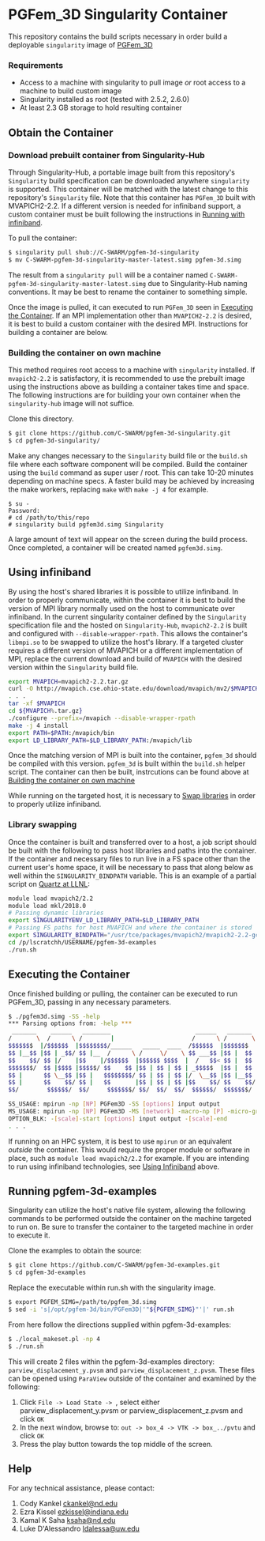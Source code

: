 
# PGFem_3D Singularity Container

This repository contains the build scripts necessary in order build a deployable `singularity` image of [PGFem_3D](https://github.com/C-SWARM/pgfem-3d)

### Requirements
  - Access to a machine with singularity to pull image _or_ root access to a machine to build custom image
  - Singularity installed as root (tested with 2.5.2, 2.6.0)
  - At least 2.3 GB storage to hold resulting container

## Obtain the Container

### Download prebuilt container from Singularity-Hub
Through Singularity-Hub, a portable image built from this repository's `Singularity` build specification can be downloaded
anywhere `singularity` is supported. This container will be matched with the latest change to this repository's
`Singularity` file. Note that this container has `PGFem_3D` built with MVAPICH2-2.2. If a different version is needed 
for infiniband support, a custom container must be built following the instructions in [Running with infiniband](#running-with-infiniband).

To pull the container:
```bash
$ singularity pull shub://C-SWARM/pgfem-3d-singularity
$ mv C-SWARM-pgfem-3d-singularity-master-latest.simg pgfem-3d.simg
```
The result from a `singularity pull` will be a container named `C-SWARM-pgfem-3d-singularity-master-latest.simg` due to
Singularity-Hub naming conventions. It may be best to rename the container to something simple. 

Once the image is pulled, it can executed to run `PGFem_3D` seen in [Executing the Container](#executing-the-container). If an MPI implementation other than `MVAPICH2-2.2` is desired, it is best to build a custom container with the desired MPI. Instructions for building a container are below.


### Building the container on own machine
This method requires root access to a machine with `singularity` installed. If `mvapich2-2.2` is satisfactory, it is recommended to use the prebuilt image using the instructions above as building a container takes time and space. The following instructions are for building your own container when the `singularity-hub` image will not suffice.

Clone this directory.
```bash 
$ git clone https://github.com/C-SWARM/pgfem-3d-singularity.git
$ cd pgfem-3d-singularity/
```
Make any changes necessary to the `Singularity` build file or the `build.sh` file where each software component will be compiled. Build the container using the `build` command as super user / root. This can take 10-20 minutes depending on machine specs.
A faster build may be achieved by increasing the make workers, replacing `make` with `make -j 4` for example.
```console
$ su -
Password:
# cd /path/to/this/repo
# singularity build pgfem3d.simg Singularity
```

A large amount of text will appear on the screen during the build process. Once completed, a container will be created
named `pgfem3d.simg`.

## Using infiniband

By using the host's shared libraries it is possible to utilize infiniband. In order to properly communicate, within
the container it is best to build the version of MPI library normally used on the host to communicate over infiniband.
In the current singularity container defined by the `Singularity` specification file and the hosted on
`Singularity-Hub`, `mvapich2-2.2` is built and configured with `--disable-wrapper-rpath`. This allows the container's
`libmpi.so` to be swapped to utilize the host's library. If a targeted cluster requires a different version of MVAPICH or a different implementation of MPI, replace the current download and build of `MVAPICH` 
with the desired version within the `Singularity` build file. 
```bash
export MVAPICH=mvapich2-2.2.tar.gz
curl -O http://mvapich.cse.ohio-state.edu/download/mvapich/mv2/$MVAPICH
. . .
tar -xf $MVAPICH
cd ${MVAPICH%.tar.gz}
./configure --prefix=/mvapich --disable-wrapper-rpath
make -j 4 install
export PATH=$PATH:/mvapich/bin
export LD_LIBRARY_PATH=$LD_LIBRARY_PATH:/mvapich/lib
```
Once the matching version of MPI is built into the container, `pgfem_3d` should be compiled with this version. `pgfem_3d` is built within the `build.sh` helper script. The container can then be built, instrcutions can be found above at [Building the container on own machine](#building-the-container-on-own-machine) 

While running on the targeted host, it is necessary to [Swap libraries](#library-swapping) in order to properly utilize infiniband.

### Library swapping

Once the container is built and transferred over to a host, a job script should be built with the following to pass host
libraries and paths into the container. If the container and necessary files to run live in a FS space other than the
current user's home space, it will be necessary to pass that along below as well within the `SINGULARITY_BINDPATH` variable.
This is an example of a partial script on [Quartz at LLNL](https://hpc.llnl.gov/hardware/platforms/Quartz):
```bash
module load mvapich2/2.2
module load mkl/2018.0
# Passing dynamic libraries
export SINGULARITYENV_LD_LIBRARY_PATH=$LD_LIBRARY_PATH
# Passing FS paths for host MVAPICH and where the container is stored
export SINGULARITY_BINDPATH="/usr/tce/packages/mvapich2/mvapich2-2.2-gcc-7.1.0/lib,/p/lscratchh/USERNAME"
cd /p/lscratchh/USERNAME/pgfem-3d-examples
./run.sh
```

## Executing the Container
Once finished building or pulling, the container can be executed to run PGFem_3D, passing in any necessary parameters.
```bash
$ ./pgfem3d.simg -SS -help
*** Parsing options from: -help ***
 _______    ______   ________                        ______   _______  
/       \  /      \ /        |                      /      \ /       \ 
$$$$$$$  |/$$$$$$  |$$$$$$$$/______   _____  ____  /$$$$$$  |$$$$$$$  |
$$ |__$$ |$$ | _$$/ $$ |__  /      \ /     \/    \ $$ ___$$ |$$ |  $$ |
$$    $$/ $$ |/    |$$    |/$$$$$$  |$$$$$$ $$$$  |  /   $$< $$ |  $$ |
$$$$$$$/  $$ |$$$$ |$$$$$/ $$    $$ |$$ | $$ | $$ | _$$$$$  |$$ |  $$ |
$$ |      $$ \__$$ |$$ |   $$$$$$$$/ $$ | $$ | $$ |/  \__$$ |$$ |__$$ |
$$ |      $$    $$/ $$ |   $$       |$$ | $$ | $$ |$$    $$/ $$    $$/ 
$$/        $$$$$$/  $$/     $$$$$$$/ $$/  $$/  $$/  $$$$$$/  $$$$$$$/  

SS_USAGE: mpirun -np [NP] PGFem3D -SS [options] input output
MS_USAGE: mpirun -np [NP] PGFem3D -MS [network] -macro-np [P] -micro-group-size [S] [macro OPTION_BLK] [micro OPTION_BLK]
OPTION_BLK: -[scale]-start [options] input output -[scale]-end
. . .
```

If running on an HPC system, it is best to use `mpirun` or an equivalent _outside_ the container. This would require the proper module or software in place, such as `module load mvapich2/2.2` for example. If you are intending to run using infiniband technologies, see [Using Infiniband](#using-infiniband) above.


## Running pgfem-3d-examples

Singularity can utilize the host's native file system, allowing the following commands to be performed outside
the container on the machine targeted to run on. Be sure to transfer the container to the targeted machine in order 
to execute it.

Clone the examples to obtain the source:
```bash
$ git clone https://github.com/C-SWARM/pgfem-3d-examples.git
$ cd pgfem-3d-examples
```
Replace the executable within run.sh with the singularity image.
```bash
$ export PGFEM_SIMG=/path/to/pgfem_3d.simg
$ sed -i 's|/opt/pgfem-3d/bin/PGFem3D|'"${PGFEM_SIMG}"'|' run.sh
```
From here follow the directions supplied within pgfem-3d-examples:
```bash
$ ./local_makeset.pl -np 4
$ ./run.sh
```
This will create 2 files within the pgfem-3d-examples directory: `parview_displacement_y.pvsm` and `parview_displacement_z.pvsm`. These files can be opened using `ParaView` outside of the container and examined by the following:

1. Click `File -> Load State -> `, select either parview_displacement_y.pvsm or parview_displacement_z.pvsm and click `OK`
2. In the next window, browse to: `out -> box_4 -> VTK -> box_../pvtu` and click `OK`
3. Press the play button towards the top middle of the screen.

## Help
For any technical assistance, please contact:

1.  Cody Kankel [ckankel@nd.edu](mailto:ckankel@nd.edu)
2.  Ezra Kissel [ezkissel@indiana.edu](mailto:ezkissel@indiana.edu)
3.  Kamal K Saha [ksaha@nd.edu](mailto:ksaha@nd.edu)
4.  Luke D'Alessandro [ldalessa@uw.edu](mailto:ldalessa@uw.edu)

